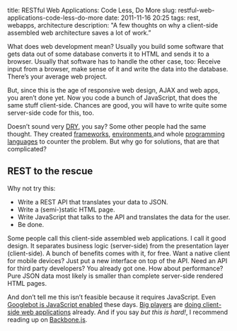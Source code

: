 title: RESTful Web Applications: Code Less, Do More
slug: restful-web-applications-code-less-do-more
date: 2011-11-16 20:25
tags: rest, webapps, architecture
description: "A few thoughts on why a client-side assembled web architecture saves a lot of work.”


What does web development mean? Usually you build some software that gets data out of some database converts it to HTML and sends it to a browser. Usually that software has to handle the other case, too: Receive input from a browser, make sense of it and write the data into the database. There’s your average web project. 

But, since this is the age of responsive web design, AJAX and web apps, you aren’t done yet. Now you code a bunch of JavaScript, that does the same stuff client-side. Chances are good, you will have to write quite some server-side code for this, too.

Doesn’t sound very [DRY](http://en.wikipedia.org/wiki/Don%27t_repeat_yourself), you say? Some other people had the same thought. They created [frameworks](http://django-tastypie.readthedocs.org/en/latest/index.html), [environments ](http://nodejs.org/) and whole [programming languages](http://opalang.org/) to counter the problem. But why go for solutions, that are that complicated?


## REST to the rescue

Why not try this:

* Write a REST API that translates your data to JSON.
* Write a (semi-)static HTML page.
* Write JavaScript that talks to the API and translates the data for the user.
* Be done.

Some people call this client-side assembled web applications. I call it good design. It separates business logic (server-side) from the presentation layer (client-side). A bunch of benefits comes with it, for free. Want a native client for mobile devices? Just put a new interface on top of the API. Need an API for third party developers? You already got one. How about performance? Pure JSON data most likely is smaller than complete server-side rendered HTML pages.

And don’t tell me this isn’t feasible because it requires JavaScript. Even [Googlebot is JavaScript enabled](http://googlewebmastercentral.blogspot.com/2011/11/get-post-and-safely-surfacing-more-of.html) these days. [Big players](http://esn.me/showcase/battlelog/) are [doing client-side web applications](http://lucumr.pocoo.org/2011/11/15/modern-web-applications-are-here/) already. And if you say *but this is hard!*, I recommend reading up on [Backbone.js](http://documentcloud.github.com/backbone/).